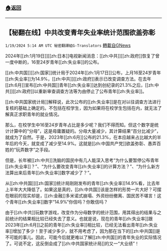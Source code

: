 ###  [:house:返回](README.md)
---


## 【秘翻在线】中共改变青年失业率统计范围欲盖弥彰
`1/19/2024 5:14 AM UTC 秘密翻譯組G-Translators` [轉載自GNews](https://gnews.org/articles/2234269)

2024年[[zh:1月19日]][[zh:日本]]电视新闻消息：[[zh:中共]][[zh:政府]]恢复了曾一度中断的，16至24岁青年[[zh:失业率]]的公布。

[[zh:中共国]][[zh:国家]]统计局于2024年[[zh:1月17日]]公布，上月16至24岁青年[[zh:失业率]]为14.9%，[[zh:中共]][[zh:政府]]表示已改变调查方法。在去年[[zh:6月]]宣布[[zh:中共国]]青年[[zh:失业率]]达到创纪录的21.3%之后，[[zh:中共]][[zh:政府]]以重新审查调查方法等为由停止了公布青年[[zh:失业率]]。

[[zh:中共国家统计局]]解释说，此次公布的[[zh:失业率]]是在对以往调查方法进行复核的基础上确定的。不包括在校学生，因为如果将在校学生包括在内，就无法了解真正求职青年的就业情况。

那么，在校学生中16至24岁青年占比是多少呢？我们不得而知。但这个数字是统计计算中的“分母”，这是毋庸置疑的。分母大量减少，其计算结果“百分比减少”，就成为了自然。于是，2023年[[zh:6月]]公布的21.3%，在本应越来占比越大的半年后的今天，就变成了减少至14.9%。这就是[[zh:中国共产党]]欲盖弥彰、愚弄百姓的“玩弄数字”之手段。

但是，长年被[[zh:中共]]洗脑的国民中有几人能深入思考“为什么要暂停公布青年[[zh:失业率]]？”、“为什么要改变青年[[zh:失业率]]的计算方法？”、“为什么新方法算出来后青年[[zh:失业率]]数字减少了？”。

从[[zh:中共国]][[zh:国家]]统计局刚刚发布的青年[[zh:失业率]]14.9%看，比去年上半年大大降低了。如果这是真的，[[zh:中共国]]该是怎样的形势一片大好？可摆在眼前的现实却是，[[zh:金融]]多米诺式崩塌、外资纷纷撤离、国民苦不堪言！这个青年[[zh:失业率]]数字“14.9%”你信吗？你敢信吗？

由于[[zh:中共]]玩数字游戏，改变作为分母数字的统计范围，用其得出的结果与之前统计的结果相比较已经失去了意义。也就是说，现在的青年[[zh:失业率]]跟2023年[[zh:6月]]之前的青年[[zh:失业率]]相比较，已经无法看出青年[[zh:失业率]]增加了多少！至于减少多少，就不用考虑了，因为那在当下的[[zh:中共国]]是不可能的事儿。因此，可能今后就更难以了解[[zh:中共国]]的青年失业的实际情况了。可说不定，这反倒会成了[[zh:中共国家统计局]]的又一“大业绩”！
